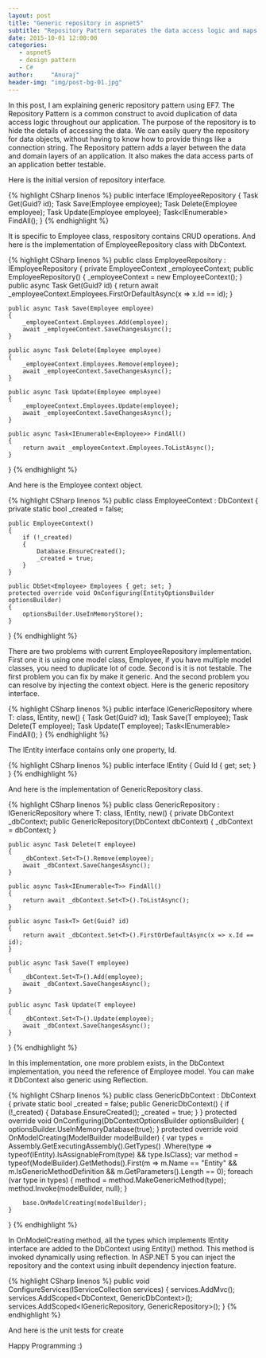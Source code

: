 ```yaml
---
layout: post
title: "Generic repository in aspnet5"
subtitle: "Repository Pattern separates the data access logic and maps it to the entities in the business logic."
date: 2015-10-01 12:00:00
categories: 
   - aspnet5
   - design pattern
   - C#
author:     "Anuraj"
header-img: "img/post-bg-01.jpg"
---
```

In this post, I am explaining generic repository pattern using EF7. The Repository Pattern is a common construct to avoid duplication of data access logic throughout our application. The purpose of the repository is to hide the details of accessing the data. We can easily query the repository for data objects, without having to know how to provide things like a connection string. The Repository pattern adds a layer between the data and domain layers of an application. It also makes the data access parts of an application better testable.

Here is the initial version of repository interface. 

{% highlight CSharp linenos %}
public interface IEmployeeRepository
{
    Task<Employee> Get(Guid? id);
    Task Save(Employee employee);
    Task Delete(Employee employee);
    Task Update(Employee employee);
    Task<IEnumerable<Employee>> FindAll();
}
{% endhighlight %}

It is specific to Employee class, respository contains CRUD operations. And here is the implementation of EmployeeRepository class with DbContext. 

{% highlight CSharp linenos %}
public class EmployeeRepository : IEmployeeRepository
{
    private EmployeeContext _employeeContext;
    public EmployeeRepository()
    {
        _employeeContext = new EmployeeContext();
    }
    public async Task<Employee> Get(Guid? id)
    {
        return await _employeeContext.Employees.FirstOrDefaultAsync(x => x.Id == id);
    }
    
    public async Task Save(Employee employee)
    {
        _employeeContext.Employees.Add(employee);
        await _employeeContext.SaveChangesAsync();
    }
    
    public async Task Delete(Employee employee)
    {
        _employeeContext.Employees.Remove(employee);
        await _employeeContext.SaveChangesAsync();
    }
    
    public async Task Update(Employee employee)
    {
        _employeeContext.Employees.Update(employee);
        await _employeeContext.SaveChangesAsync();
    }
    
    public async Task<IEnumerable<Employee>> FindAll()
    {
        return await _employeeContext.Employees.ToListAsync();
    }
}
{% endhighlight %}

And here is the Employee context object.
 
{% highlight CSharp linenos %}
public class EmployeeContext : DbContext
{
    private static bool _created = false;

    public EmployeeContext()
    {
        if (!_created)
        {
            Database.EnsureCreated();
            _created = true;
        }
    }
    
    public DbSet<Employee> Employees { get; set; }
    protected override void OnConfiguring(EntityOptionsBuilder optionsBuilder)
    {
        optionsBuilder.UseInMemoryStore();
    }
}
{% endhighlight %}

There are two problems with current EmployeeRepository implementation. First one it is using one model class, Employee, if you have multiple model classes, you need to duplicate lot of code. Second is it is not testable. The first problem you can fix by make it generic. And the second problem you can resolve by injecting the context object. Here is the generic repository interface.

{% highlight CSharp linenos %}
public interface IGenericRepository<T> where T: class, IEntity, new()
{
    Task<T> Get(Guid? id);
    Task Save(T employee);
    Task Delete(T employee);
    Task Update(T employee);
    Task<IEnumerable<T>> FindAll();
}
{% endhighlight %} 

The IEntity interface contains only one property, Id.

{% highlight CSharp linenos %}
public interface IEntity
{
    Guid Id { get; set; }
}
{% endhighlight %} 

And here is the implementation of GenericRepository class.

{% highlight CSharp linenos %}
public class GenericRepository<T> : IGenericRepository<T> where T: class, IEntity, new()
{
    private DbContext _dbContext;
    public GenericRepository(DbContext dbContext)
    {
        _dbContext = dbContext;
    }

    public async Task Delete(T employee)
    {
        _dbContext.Set<T>().Remove(employee);
        await _dbContext.SaveChangesAsync();
    }

    public async Task<IEnumerable<T>> FindAll()
    {
        return await _dbContext.Set<T>().ToListAsync();
    }

    public async Task<T> Get(Guid? id)
    {
        return await _dbContext.Set<T>().FirstOrDefaultAsync(x => x.Id == id);
    }

    public async Task Save(T employee)
    {
        _dbContext.Set<T>().Add(employee);
        await _dbContext.SaveChangesAsync();
    }

    public async Task Update(T employee)
    {
        _dbContext.Set<T>().Update(employee);
        await _dbContext.SaveChangesAsync();
    }
}
{% endhighlight %} 

In this implementation, one more problem exists, in the DbContext implementation, you need the reference of Employee model. You can make it DbContext also generic using Reflection. 

{% highlight CSharp linenos %}
public class GenericDbContext : DbContext
{
    private static bool _created = false;
    public GenericDbContext()
    {
        if (!_created)
        {
            Database.EnsureCreated();
            _created = true;
        }
    }
    protected override void OnConfiguring(DbContextOptionsBuilder optionsBuilder)
    {
        optionsBuilder.UseInMemoryDatabase(true);
    }
    protected override void OnModelCreating(ModelBuilder modelBuilder)
    {
        var types = Assembly.GetExecutingAssembly().GetTypes()
            .Where(type => typeof(IEntity).IsAssignableFrom(type) && type.IsClass);
        var method = typeof(ModelBuilder).GetMethods().First(m => m.Name == "Entity"
            && m.IsGenericMethodDefinition
            && m.GetParameters().Length == 0);
        foreach (var type in types)
        {
            method = method.MakeGenericMethod(type);
            method.Invoke(modelBuilder, null);
        }

        base.OnModelCreating(modelBuilder);
    }
}
{% endhighlight %} 

In OnModelCreating method, all the types which implements IEntity interface are added to the DbContext using Entity() method. This method is invoked dynamically using reflection. In ASP.NET 5 you can inject the repository and the context using inbuilt dependency injection feature.

{% highlight CSharp linenos %}
public void ConfigureServices(IServiceCollection services)
{
    services.AddMvc();
    services.AddScoped<DbContext, GenericDbContext>();
    services.AddScoped<IGenericRepository<Employee>, GenericRepository<Employee>>();
}
{% endhighlight %} 

And here is the unit tests for create 

Happy Programming :)
